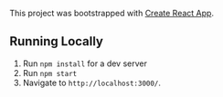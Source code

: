 This project was bootstrapped with [Create React App](https://github.com/facebook/create-react-app).

## Running Locally

1. Run `npm install` for a dev server
2. Run `npm start`
3. Navigate to `http://localhost:3000/`.
